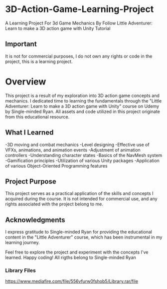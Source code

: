 # 3D-Action-Game-Learning-Project
A Learning Project For 3d Game Mechanics By Follow Little Adventurer: Learn to make a 3D action game with Unity Tutorial

## Important
It is not for commercial purposes, I do not own any rights or code in the project, this is a learning project.

# Overview
This project is a result of my exploration into 3D action game concepts and mechanics. I dedicated time to learning the fundamentals through the "Little Adventurer: Learn to make a 3D action game with Unity" course on Udemy by Single-minded Ryan. All assets and code utilized in this project originate from this educational resource.

## What I Learned
-3D moving and combat mechanics
-Level designing
-Effective use of VFXs, animations, and animation events
-Adjustment of animation controllers
-Understanding character states
-Basics of the NavMesh system
-Gamification principles
-Utilization of various Unity packages
-Application of various Object-Oriented Programming features

## Project Purpose
This project serves as a practical application of the skills and concepts I acquired during the course. It is not intended for commercial use, and any rights associated with the project belong to me.

## Acknowledgments
I express gratitude to Single-minded Ryan for providing the educational content in the "Little Adventurer" course, which has been instrumental in my learning journey.

Feel free to explore the project and experiment with the concepts I've learned. Happy coding!
All rigths belong to Single-minded Ryan

### Library Files
https://www.mediafire.com/file/556vfurw0fshob5/Library.rar/file
